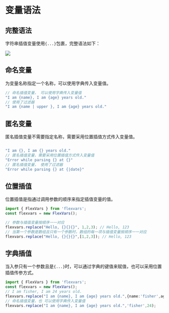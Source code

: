 # 变量语法

## 完整语法

字符串插值变量使用`{...}`包裹，完整语法如下：

![](../images/syntax.png)


## 命名变量

为变量名称指定一个名称，可以使用字典传入变量值。

```ts
// 命名插值变量， 可以使用字典传入变量值
"I am {name}, I am {age} years old."  
// 使用了过滤器
"I am {name | upper }, I am {age} years old."  

```

## 匿名变量

匿名插值变量不需要指定名称，需要采用位置插值方式传入变量值。

```ts

"I am {}, I am {} years old." 
// 匿名插值变量，需要采用位置插值方式传入变量值
"Error while parsing {} at {}"
// 匿名插值变量， 使用了过滤器
"Error while parsing {} at {|date}"

```

## 位置插值

位置插值是指通过调用参数的顺序来指定插值变量的值。

```ts
import { FlexVars } from 'flexvars';
const flexvars = new FlexVars();

// 参数与插值变量按顺序一一对应
flexvars.replace("Hello, {}{}{}", 1,2,3); // Hello, 123
// 当第一个参数是数组且只有一个参数时，数组的每一项与插值变量按顺序一一对应
flexvars.replace("Hello, {}{}{}",[1,2,3]); // Hello, 123

```
## 字典插值

当入参只有一个参数且是`{...}`时，可以通过字典的键值来赋值，也可以采用位置插值传参方式。

```ts
import { FlexVars } from 'flexvars';
const flexvars = new FlexVars();
// I am fisher, I am 24 years old.
flexvars.replace("I am {name}, I am {age} years old.",{name:'fisher',age:24}); 
// 命名插值变量，也 可以使用字典传入变量值
flexvars.replace("I am {name}, I am {age} years old.",'fisher',24); 

``` 
